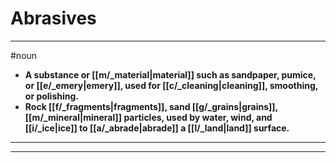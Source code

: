 # Abrasives
---
#noun
- **A substance or [[m/_material|material]] such as sandpaper, pumice, or [[e/_emery|emery]], used for [[c/_cleaning|cleaning]], smoothing, or polishing.**
- **Rock [[f/_fragments|fragments]], sand [[g/_grains|grains]], [[m/_mineral|mineral]] particles, used by water, wind, and [[i/_ice|ice]] to [[a/_abrade|abrade]] a [[l/_land|land]] surface.**
---
---
